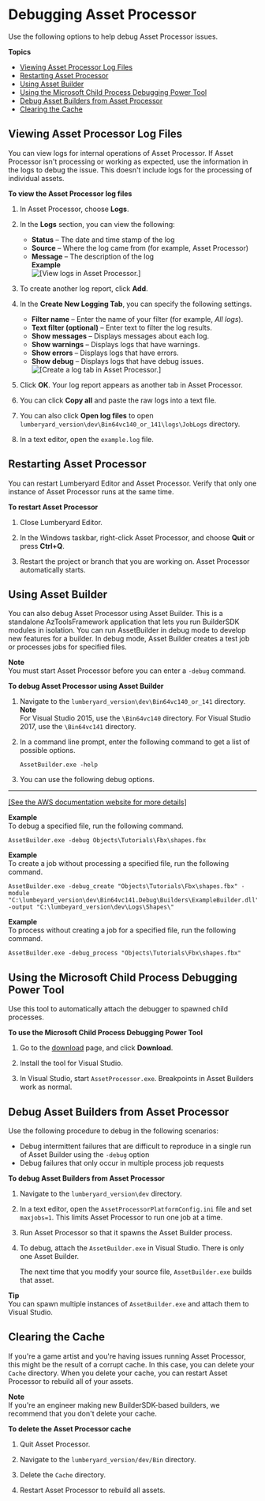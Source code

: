 # Debugging Asset Processor<a name="asset-processor-debugging"></a>

Use the following options to help debug Asset Processor issues\.

**Topics**
+ [Viewing Asset Processor Log Files](#asset-processor-log-files)
+ [Restarting Asset Processor](#restart-asset-processor)
+ [Using Asset Builder](#using-asset-builder)
+ [Using the Microsoft Child Process Debugging Power Tool](#debug-with-visual-studio-child-process-add-on)
+ [Debug Asset Builders from Asset Processor](#debug-asset-builders-running-from-asset-processor)
+ [Clearing the Cache](#clearing-asset-processor-cache)

## Viewing Asset Processor Log Files<a name="asset-processor-log-files"></a>

You can view logs for internal operations of Asset Processor\. If Asset Processor isn't processing or working as expected, use the information in the logs to debug the issue\. This doesn't include logs for the processing of individual assets\. 

**To view the Asset Processor log files**

1. In Asset Processor, choose **Logs**\.

1. In the **Logs** section, you can view the following:
   + **Status** – The date and time stamp of the log 
   + **Source** – Where the log came from \(for example, Asset Processor\)
   + **Message** – The description of the log  
**Example**    
![\[View logs in Asset Processor.\]](http://docs.aws.amazon.com/lumberyard/latest/userguide/images/asset-pipeline-all-logs.png)

1. To create another log report, click **Add**\.

1. In the **Create New Logging Tab**, you can specify the following settings\.
   + **Filter name** – Enter the name of your filter \(for example, *All logs*\)\.
   + **Text filter \(optional\)** – Enter text to filter the log results\.
   + **Show messages** – Displays messages about each log\.
   + **Show warnings** – Displays logs that have warnings\.
   + **Show errors** – Displays logs that have errors\.
   + **Show debug** – Displays logs that have debug issues\.  
![\[Create a log tab in Asset Processor.\]](http://docs.aws.amazon.com/lumberyard/latest/userguide/images/asset-processor-logging-tab.png)

1. Click **OK**\. Your log report appears as another tab in Asset Processor\.

1. You can click **Copy all** and paste the raw logs into a text file\. 

1. You can also click **Open log files** to open `lumberyard_version\dev\Bin64vc140_or_141\logs\JobLogs` directory\.

1. In a text editor, open the `example.log` file\.

## Restarting Asset Processor<a name="restart-asset-processor"></a>

You can restart Lumberyard Editor and Asset Processor\. Verify that only one instance of Asset Processor runs at the same time\.

**To restart Asset Processor**

1. Close Lumberyard Editor\.

1. In the Windows taskbar, right\-click Asset Processor, and choose **Quit** or press **Ctrl\+Q**\.

1. Restart the project or branch that you are working on\. Asset Processor automatically starts\.

## Using Asset Builder<a name="using-asset-builder"></a>

You can also debug Asset Processor using Asset Builder\. This is a standalone AzToolsFramework application that lets you run BuilderSDK modules in isolation\. You can run AssetBuilder in debug mode to develop new features for a builder\. In debug mode, Asset Builder creates a test job or processes jobs for specified files\.

**Note**  
You must start Asset Processor before you can enter a `-debug` command\.

**To debug Asset Processor using Asset Builder**

1. Navigate to the `lumberyard_version\dev\Bin64vc140_or_141` directory\.
**Note**  
For Visual Studio 2015, use the `\Bin64vc140` directory\. For Visual Studio 2017, use the `\Bin64vc141` directory\. 

1. In a command line prompt, enter the following command to get a list of possible options\.

   ```
   AssetBuilder.exe -help
   ```

1. You can use the following debug options\.  
****    
[\[See the AWS documentation website for more details\]](http://docs.aws.amazon.com/lumberyard/latest/userguide/asset-processor-debugging.html)

**Example**  
To debug a specified file, run the following command\.  

```
AssetBuilder.exe -debug Objects\Tutorials\Fbx\shapes.fbx
```

**Example**  
To create a job without processing a specified file, run the following command\.  

```
AssetBuilder.exe -debug_create "Objects\Tutorials\Fbx\shapes.fbx" -module "C:\lumbeyard_version\dev\Bin64vc141.Debug\Builders\ExampleBuilder.dll" -output "C:\lumbeyard_version\dev\Logs\Shapes\"
```

**Example**  
To process without creating a job for a specified file, run the following command\.  

```
AssetBuilder.exe -debug_process "Objects\Tutorials\Fbx\shapes.fbx"
```

## Using the Microsoft Child Process Debugging Power Tool<a name="debug-with-visual-studio-child-process-add-on"></a>

Use this tool to automatically attach the debugger to spawned child processes\.

**To use the Microsoft Child Process Debugging Power Tool**

1. Go to the [download](https://marketplace.visualstudio.com/items?itemName=vsdbgplat.MicrosoftChildProcessDebuggingPowerTool) page, and click **Download**\.

1. Install the tool for Visual Studio\.

1. In Visual Studio, start `AssetProcessor.exe`\. Breakpoints in Asset Builders work as normal\.

## Debug Asset Builders from Asset Processor<a name="debug-asset-builders-running-from-asset-processor"></a>

Use the following procedure to debug in the following scenarios:
+ Debug intermittent failures that are difficult to reproduce in a single run of Asset Builder using the `-debug` option
+ Debug failures that only occur in multiple process job requests

**To debug Asset Builders from Asset Processor**

1. Navigate to the `lumberyard_version\dev` directory\.

1. In a text editor, open the `AssetProcessorPlatformConfig.ini` file and set `maxjobs=1`\. This limits Asset Processor to run one job at a time\.

1. Run Asset Processor so that it spawns the Asset Builder process\.

1. To debug, attach the `AssetBuilder.exe` in Visual Studio\. There is only one Asset Builder\.

   The next time that you modify your source file, `AssetBuilder.exe` builds that asset\.

**Tip**  
You can spawn multiple instances of `AssetBuilder.exe` and attach them to Visual Studio\.

## Clearing the Cache<a name="clearing-asset-processor-cache"></a>

If you're a game artist and you're having issues running Asset Processor, this might be the result of a corrupt cache\. In this case, you can delete your `Cache` directory\. When you delete your cache, you can restart Asset Processor to rebuild all of your assets\.

**Note**  
If you're an engineer making new BuilderSDK\-based builders, we recommend that you don't delete your cache\.

**To delete the Asset Processor cache**

1. Quit Asset Processor\.

1. Navigate to the `lumberyard_version/dev/Bin` directory\.

1. Delete the `Cache` directory\.

1. Restart Asset Processor to rebuild all assets\.